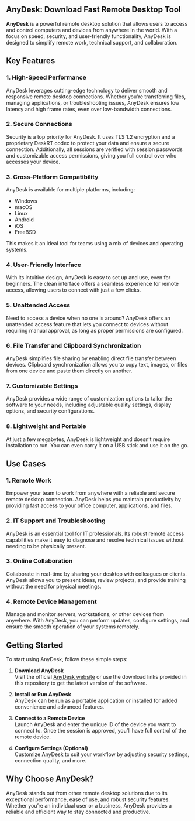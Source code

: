 ## AnyDesk: Download Fast Remote Desktop Tool

**AnyDesk** is a powerful remote desktop solution that allows users to access and control computers and devices from anywhere in the world. With a focus on speed, security, and user-friendly functionality, AnyDesk is designed to simplify remote work, technical support, and collaboration.

## Key Features

### 1. **High-Speed Performance**

AnyDesk leverages cutting-edge technology to deliver smooth and responsive remote desktop connections. Whether you're transferring files, managing applications, or troubleshooting issues, AnyDesk ensures low latency and high frame rates, even over low-bandwidth connections.

### 2. **Secure Connections**

Security is a top priority for AnyDesk. It uses TLS 1.2 encryption and a proprietary DeskRT codec to protect your data and ensure a secure connection. Additionally, all sessions are verified with session passwords and customizable access permissions, giving you full control over who accesses your device.

### 3. **Cross-Platform Compatibility**

AnyDesk is available for multiple platforms, including:

- Windows
- macOS
- Linux
- Android
- iOS
- FreeBSD

This makes it an ideal tool for teams using a mix of devices and operating systems.

### 4. **User-Friendly Interface**

With its intuitive design, AnyDesk is easy to set up and use, even for beginners. The clean interface offers a seamless experience for remote access, allowing users to connect with just a few clicks.

### 5. **Unattended Access**

Need to access a device when no one is around? AnyDesk offers an unattended access feature that lets you connect to devices without requiring manual approval, as long as proper permissions are configured.

### 6. **File Transfer and Clipboard Synchronization**

AnyDesk simplifies file sharing by enabling direct file transfer between devices. Clipboard synchronization allows you to copy text, images, or files from one device and paste them directly on another.

### 7. **Customizable Settings**

AnyDesk provides a wide range of customization options to tailor the software to your needs, including adjustable quality settings, display options, and security configurations.

### 8. **Lightweight and Portable**

At just a few megabytes, AnyDesk is lightweight and doesn’t require installation to run. You can even carry it on a USB stick and use it on the go.

## Use Cases

### 1. **Remote Work**

Empower your team to work from anywhere with a reliable and secure remote desktop connection. AnyDesk helps you maintain productivity by providing fast access to your office computer, applications, and files.

### 2. **IT Support and Troubleshooting**

AnyDesk is an essential tool for IT professionals. Its robust remote access capabilities make it easy to diagnose and resolve technical issues without needing to be physically present.

### 3. **Online Collaboration**

Collaborate in real-time by sharing your desktop with colleagues or clients. AnyDesk allows you to present ideas, review projects, and provide training without the need for physical meetings.

### 4. **Remote Device Management**

Manage and monitor servers, workstations, or other devices from anywhere. With AnyDesk, you can perform updates, configure settings, and ensure the smooth operation of your systems remotely.

## Getting Started

To start using AnyDesk, follow these simple steps:

1. **Download AnyDesk**  
    Visit the official [AnyDesk website](https://anydesk.com) or use the download links provided in this repository to get the latest version of the software.
    
2. **Install or Run AnyDesk**  
    AnyDesk can be run as a portable application or installed for added convenience and advanced features.
    
3. **Connect to a Remote Device**  
    Launch AnyDesk and enter the unique ID of the device you want to connect to. Once the session is approved, you’ll have full control of the remote device.
    
4. **Configure Settings (Optional)**  
    Customize AnyDesk to suit your workflow by adjusting security settings, connection quality, and more.
    

## Why Choose AnyDesk?

AnyDesk stands out from other remote desktop solutions due to its exceptional performance, ease of use, and robust security features. Whether you’re an individual user or a business, AnyDesk provides a reliable and efficient way to stay connected and productive.
